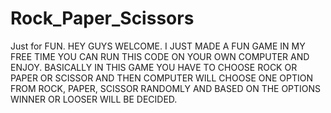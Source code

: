 # Rock_Paper_Scissors
Just for FUN.
HEY GUYS WELCOME.
I JUST MADE A FUN GAME IN MY FREE TIME YOU CAN RUN THIS CODE ON YOUR OWN COMPUTER AND ENJOY.
BASICALLY IN THIS GAME YOU HAVE TO CHOOSE ROCK OR PAPER OR SCISSOR AND THEN COMPUTER WILL CHOOSE ONE OPTION FROM ROCK, PAPER, SCISSOR RANDOMLY AND BASED ON THE OPTIONS WINNER OR LOOSER WILL BE DECIDED.
